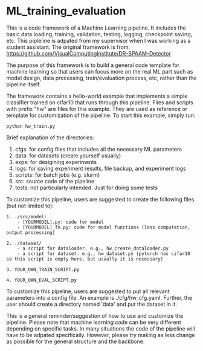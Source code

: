 # ML_training_evaluation
This is a code framework of a Machine Learning pipeline. It includes the basic data loading, training, validation, testing, logging, checkpoint saving, etc. This pipleline is adpated from my supervisor when I was working as a student assistant. The original framework is from: https://github.com/VisualComputingInstitute/DR-SPAAM-Detector

The purpose of this framework is to build a general code template for machine learning so that users can focus more on the real ML part such as model design, data processing, train/evaluation process, etc, rather than the pipeline itself.

The framework contains a hello-world example that implements a simple classifier trained on cifar10 that runs through this pipeline. Files and scripts with prefix "hw" are files for this example. They are used as reference or template for customization of the pipeline. To start this example, simply run:

    python hw_train.py

Brief explanation of the directories:
1. cfgs: for config files that includes all the necessary ML parameters
2. data: for datasets (create yourself usually)
3. exps: for desigining experiments
4. logs: for saving experiment results, file backup, and experiment logs
5. scripts: for batch jobs (e.g. slurm)
6. src: source code of the pipeline
7. tests: not particularly intended. Just for doing some tests

To customize this pipeline, users are suggested to create the following files (but not limited to):

    1. ./src/model:
        - [YOURMODEL].py: code for model
        - [YOURMODEL]_fn.py: code for model functions (loss computation, output processing)

    2. ./dataset/
        - a script for dataloader. e.g., hw_create_dataloader.py
        - a script for dataset. e.g., hw_dataset.py (pytorch has cifar10 so this script is empty here. but usually it is necessary)

    3. YOUR_OWN_TRAIN_SCRIPT.py

    4. YOUR_OWN_EVAL_SCRIPT.py

To customize this pipeline, users are suggested to put all relevant parameters into a config file. An example is ./cfg/hw_cfg.yaml. Further, the user should create a directory named 'data' and put the dataset in it.

This is a general reminder/suggestion of how to use and customize the pipeline. Please note that machine learning code can be very different depending on specific tasks. In many situations the code of the pipeline will have to be adpated specifically. However, please try making as less change as possible for the general structure and the backbone.


